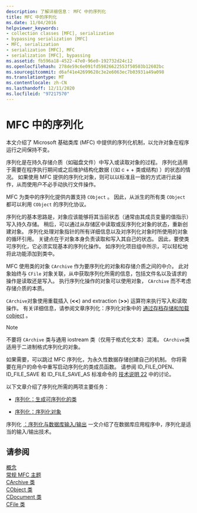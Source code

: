 ```yaml
---
description: 了解详细信息： MFC 中的序列化
title: MFC 中的序列化
ms.date: 11/04/2016
helpviewer_keywords:
- collection classes [MFC], serialization
- bypassing serialization [MFC]
- MFC, serialization
- serialization [MFC], MFC
- serialization [MFC], bypassing
ms.assetid: fb596a18-4522-47e0-96e0-192732d24c12
ms.openlocfilehash: 278de59c6e091fd59826622553f50503b12602bc
ms.sourcegitcommit: d6af41e42699628c3e2e6063ec7b03931a49a098
ms.translationtype: MT
ms.contentlocale: zh-CN
ms.lasthandoff: 12/11/2020
ms.locfileid: "97217570"
---
```

# <a name="serialization-in-mfc"></a>MFC 中的序列化

本文介绍了 Microsoft 基础类库 (MFC) 中提供的序列化机制，以允许对象在程序运行之间保持不变。

序列化是在持久存储介质（如磁盘文件）中写入或读取对象的过程。 序列化适用于需要在程序执行期间或之后维护结构化数据 (（如 c + + 类或结构) ）的状态的情况。 如果使用 MFC 提供的序列化对象，则可以以标准且一致的方式进行此操作，从而使用户不必手动执行文件操作。

MFC 为类中的序列化提供内置支持 `CObject` 。 因此，从派生的所有类 `CObject` 都可以利用 `CObject` 的序列化协议。

序列化的基本思路是，对象应该能够将其当前状态（通常由其成员变量的值指示）写入持久存储。 稍后，可以通过从存储区中读取或反序列化对象的状态，重新创建对象。 序列化处理对象指针的所有详细信息以及对序列化对象时所使用的对象的循环引用。 关键点在于对象本身负责读取和写入其自己的状态。 因此，要使类可序列化，它必须实现基本的序列化操作。 如序列化项目组中所示，可以轻松地将此功能添加到类中。

MFC 使用类的对象 `CArchive` 作为要序列化的对象和存储介质之间的中介。 此对象始终与 `CFile` 对象关联，从中获取序列化所需的信息，包括文件名以及请求的操作是读取还是写入。 执行序列化操作的对象可以使用对象， `CArchive` 而不考虑存储介质的本质。

`CArchive`对象使用重载插入 (**<\<**) and extraction (**>>**) 运算符来执行写入和读取操作。 有关详细信息，请参阅文章序列化：序列化对象中的 [通过存档存储和加载 cobject](../mfc/storing-and-loading-cobjects-via-an-archive.md) 。

> [!NOTE]
> 不要将 `CArchive` 类与通用 iostream 类（仅用于格式化文本）混淆。 `CArchive`类适用于二进制格式序列化的对象。

如果需要，可以跳过 MFC 序列化，为永久性数据存储创建自己的机制。 你将需要在用户的命令中重写启动序列化的类成员函数。 请参阅 ID_FILE_OPEN、ID_FILE_SAVE 和 ID_FILE_SAVE_AS 标准命令的 [技术说明 22](../mfc/tn022-standard-commands-implementation.md) 中的讨论。

以下文章介绍了序列化所需的两项主要任务：

- [序列化：生成可序列化的类](../mfc/serialization-making-a-serializable-class.md)

- [序列化：序列化对象](../mfc/serialization-serializing-an-object.md)

序列化 [：序列化与数据库输入/输出](../mfc/serialization-serialization-vs-database-input-output.md) 一文介绍了在数据库应用程序中，序列化是适当的输入/输出技术。

## <a name="see-also"></a>请参阅

[概念](../mfc/mfc-concepts.md)<br/>
[常规 MFC 主题](../mfc/general-mfc-topics.md)<br/>
[CArchive 类](../mfc/reference/carchive-class.md)<br/>
[CObject 类](../mfc/reference/cobject-class.md)<br/>
[CDocument 类](../mfc/reference/cdocument-class.md)<br/>
[CFile 类](../mfc/reference/cfile-class.md)
